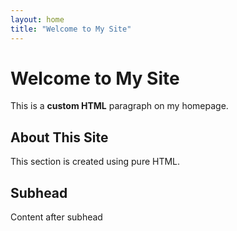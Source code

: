 ```yaml
---
layout: home
title: "Welcome to My Site"
---
```


# Welcome to My Site

<p>This is a <strong>custom HTML</strong> paragraph on my homepage.</p>

<div class="custom-section">
    <h2>About This Site</h2>
    <p>This section is created using pure HTML.</p>
</div>

## Subhead

Content after subhead
